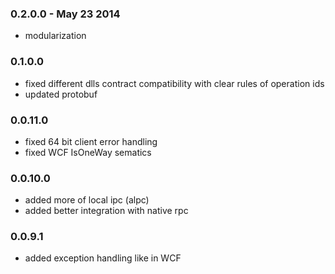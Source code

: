 ### 0.2.0.0 - May 23 2014
*  modularization
### 0.1.0.0 
*  fixed different dlls contract compatibility with clear rules of operation ids
*  updated protobuf
### 0.0.11.0
*  fixed 64 bit client error handling
*  fixed WCF IsOneWay sematics
### 0.0.10.0
*  added more of local ipc (alpc)
*  added better integration with native rpc
### 0.0.9.1
*  added exception handling like in WCF